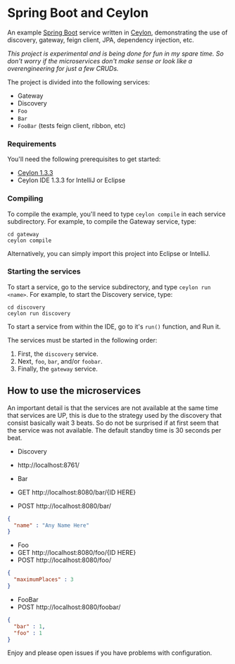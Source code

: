 # Spring Boot and Ceylon

An example [Spring Boot][] service written in [Ceylon][],
demonstrating the use of discovery, gateway, feign client,
JPA, dependency injection, etc.

_This project is experimental and is being done for fun in
my spare time. So don't worry if the microservices don't make
sense or look like a overengineering for just a few CRUDs._

The project is divided into the following services:

- Gateway
- Discovery
- `Foo`
- `Bar`
- `FooBar` (tests feign client, ribbon, etc)

[Ceylon]: https://ceylon-lang.org
[Spring Boot]: https://projects.spring.io/spring-boot/

### Requirements

You'll need the following prerequisites to get started:

- [Ceylon 1.3.3](https://ceylon-lang.org/download)
- Ceylon IDE 1.3.3 for IntelliJ or Eclipse

### Compiling

To compile the example, you'll need to type `ceylon compile`
in each service subdirectory. For example, to compile the
Gateway service, type:

    cd gateway
    ceylon compile

Alternatively, you can simply import this project into
Eclipse or IntelliJ.

### Starting the services

To start a service, go to the service subdirectory, and
type `ceylon run <name>`. For example, to start the
Discovery service, type:

    cd discovery
    ceylon run discovery

To start a service from within the IDE, go to it's `run()`
function, and Run it.

The services must be started in the following order:

1. First, the `discovery` service.
2. Next, `foo`, `bar`, and/or `foobar`.
3. Finally, the `gateway` service.

## How to use the microservices

An important detail is that the services are not available
at the same time that services are UP, this is due to the
strategy used by the discovery that consist basically wait 3
beats. So do not be surprised if at first seem that the
service was not available. The default standby time is 30
seconds per beat.

- Discovery
 - http://localhost:8761/
 
- Bar
 - GET http://localhost:8080/bar/{ID HERE}
 - POST http://localhost:8080/bar/
```json
{
  "name" : "Any Name Here"
}
```

- Foo
 - GET http://localhost:8080/foo/{ID HERE} 
 - POST http://localhost:8080/foo/
```json
{
  "maximumPlaces" : 3
}
```

- FooBar
 - POST http://localhost:8080/foobar/
```json
{
  "bar" : 1,
  "foo" : 1
}
```

Enjoy and please open issues if you have problems with
configuration.
